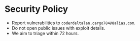 # Security Policy

- Report vulnerabilities to `coderdeltalan.cargo784@8alias.com`.
- Do not open public issues with exploit details.
- We aim to triage within 72 hours.
